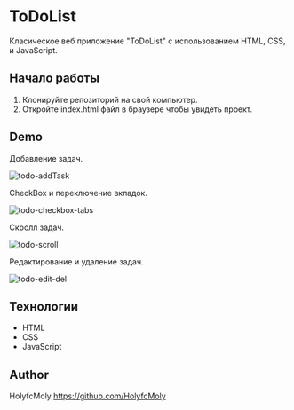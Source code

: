 # ToDoList

Класическое веб приложение "ToDoList" с использованием HTML, CSS, и JavaScript.

## Начало работы

  1. Клонируйте репозиторий на свой компьютер.
  2. Откройте index.html файл в браузере чтобы увидеть проект.

## Demo

Добавление задач.

![todo-addTask](https://github.com/HolyfcMoly/todo-list/assets/108127983/e1233c3c-ffef-48ea-ab0e-13fba7ca0194)

CheckBox и переключение вкладок.

![todo-checkbox-tabs](https://github.com/HolyfcMoly/todo-list/assets/108127983/e5386a02-9a4f-4dfb-b33a-81bb99114eb4)

Скролл задач.

![todo-scroll](https://github.com/HolyfcMoly/todo-list/assets/108127983/d2a78f7a-5a71-45dc-b494-dda456919378)

Редактирование и удаление задач.

![todo-edit-del](https://github.com/HolyfcMoly/todo-list/assets/108127983/bcd08f9c-0c77-4256-9ba0-f212def1723d)

## Технологии

- HTML
- CSS
- JavaScript

## Author

HolyfcMoly
https://github.com/HolyfcMoly

